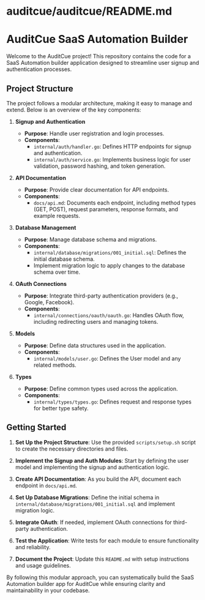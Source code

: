 # auditcue/auditcue/README.md

# AuditCue SaaS Automation Builder

Welcome to the AuditCue project! This repository contains the code for a SaaS Automation builder application designed to streamline user signup and authentication processes.

## Project Structure

The project follows a modular architecture, making it easy to manage and extend. Below is an overview of the key components:

1. **Signup and Authentication**
   - **Purpose**: Handle user registration and login processes.
   - **Components**:
     - `internal/auth/handler.go`: Defines HTTP endpoints for signup and authentication.
     - `internal/auth/service.go`: Implements business logic for user validation, password hashing, and token generation.

2. **API Documentation**
   - **Purpose**: Provide clear documentation for API endpoints.
   - **Components**:
     - `docs/api.md`: Documents each endpoint, including method types (GET, POST), request parameters, response formats, and example requests.

3. **Database Management**
   - **Purpose**: Manage database schema and migrations.
   - **Components**:
     - `internal/database/migrations/001_initial.sql`: Defines the initial database schema.
     - Implement migration logic to apply changes to the database schema over time.

4. **OAuth Connections**
   - **Purpose**: Integrate third-party authentication providers (e.g., Google, Facebook).
   - **Components**:
     - `internal/connections/oauth/oauth.go`: Handles OAuth flow, including redirecting users and managing tokens.

5. **Models**
   - **Purpose**: Define data structures used in the application.
   - **Components**:
     - `internal/models/user.go`: Defines the User model and any related methods.

6. **Types**
   - **Purpose**: Define common types used across the application.
   - **Components**:
     - `internal/types/types.go`: Defines request and response types for better type safety.

## Getting Started

1. **Set Up the Project Structure**: Use the provided `scripts/setup.sh` script to create the necessary directories and files.

2. **Implement the Signup and Auth Modules**: Start by defining the user model and implementing the signup and authentication logic.

3. **Create API Documentation**: As you build the API, document each endpoint in `docs/api.md`.

4. **Set Up Database Migrations**: Define the initial schema in `internal/database/migrations/001_initial.sql` and implement migration logic.

5. **Integrate OAuth**: If needed, implement OAuth connections for third-party authentication.

6. **Test the Application**: Write tests for each module to ensure functionality and reliability.

7. **Document the Project**: Update this `README.md` with setup instructions and usage guidelines.

By following this modular approach, you can systematically build the SaaS Automation builder app for AuditCue while ensuring clarity and maintainability in your codebase.